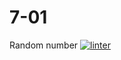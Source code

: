 # 7-01
Random number
[![linter](https://github.com/peterrahme/7-01/workflows/linter/badge.svg)](https://github.com/marketplace/actions/super-linter)

